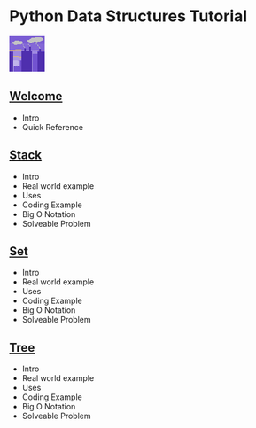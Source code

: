 # Python Data Structures Tutorial

![](images/icon.jpg)

## [Welcome](0-Welcome.md)
- Intro
- Quick Reference

## [Stack](1-Stack.md)
- Intro
- Real world example
- Uses
- Coding Example
- Big O Notation
- Solveable Problem

## [Set](2-Set.md)
- Intro
- Real world example
- Uses
- Coding Example
- Big O Notation
- Solveable Problem

## [Tree](2-Tree.md)
- Intro
- Real world example
- Uses
- Coding Example
- Big O Notation
- Solveable Problem
